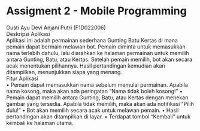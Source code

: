 # Assigment 2 - Mobile Programming
Gusti Ayu Devi Anjani Putri (F1D022006)  
Deskripsi Aplikasi  
Aplikasi ini adalah permainan sederhana Gunting Batu Kertas di mana pemain dapat bermain melawan bot. Pemain diminta untuk memasukkan nama terlebih dahulu, lalu diarahkan ke halaman permainan untuk memilih antara Gunting, Batu, atau Kertas. Setelah pemain memilih, bot akan secara acak menentukan pilihannya. Hasil pertandingan kemudian akan ditampilkan, menunjukkan siapa yang menang.  
Fitur Aplikasi  
•	Pemain dapat memasukkan nama sebelum memulai permainan. Apabila nama kosong, maka akan ada peringatan “Nama tidak boleh kosong!”
•	Pemain dapat memilih antara Gunting, Batu, atau Kertas dengan menekan gambar yang tersedia. Apabila tidak memilih, maka akan ada notifikasi “Pilih dulu!”
•	Bot akan memilih secara acak untuk melawan pemain.
•	Hasil pertandingan akan ditampilkan di layar.
•	Terdapat tombol “Kembali” untuk kembali ke halaman utama.

